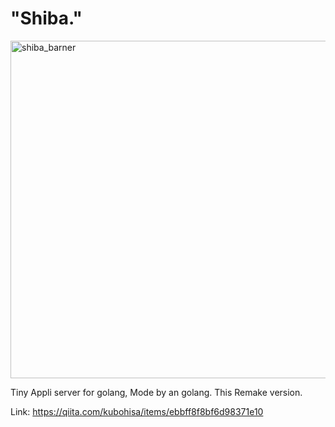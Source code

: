 # "Shiba."

<img width="540" alt="shiba_barner" src="https://github.com/kubohisa/re_shiba/assets/18586123/e309c819-decb-44ac-bd36-66e04927ef71">

Tiny Appli server for golang, Mode by an golang. This Remake version.

Link: https://qiita.com/kubohisa/items/ebbff8f8bf6d98371e10
